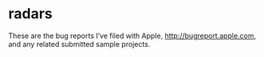 radars
======

These are the bug reports I’ve filed with Apple, http://bugreport.apple.com, and any related submitted sample projects.

